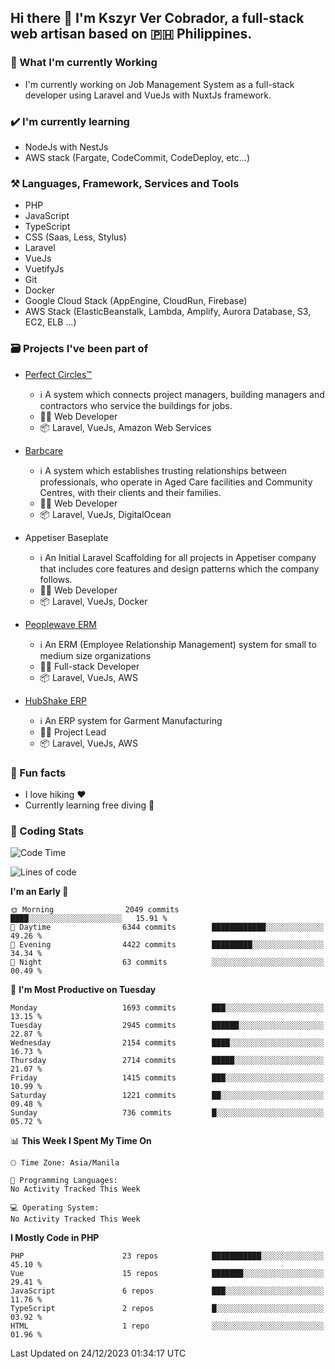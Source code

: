 ## Hi there 👋 I'm Kszyr Ver Cobrador, a full-stack web artisan based on 🇵🇭 Philippines.

### 🚀 What I'm currently Working

- I'm currently working on Job Management System as a full-stack developer using Laravel and VueJs with NuxtJs framework.

### ✔️ I'm currently learning

- NodeJs with NestJs
- AWS stack (Fargate, CodeCommit, CodeDeploy, etc...)

### ⚒️ Languages, Framework, Services and Tools
- PHP
- JavaScript
- TypeScript
- CSS (Saas, Less, Stylus)
- Laravel
- VueJs
- VuetifyJs
- Git
- Docker
- Google Cloud Stack (AppEngine, CloudRun, Firebase)
- AWS Stack (ElasticBeanstalk, Lambda, Amplify, Aurora Database, S3, EC2, ELB ...)


### 🗃 Projects I've been part of

- <a href="https://perfectcircles.com.au/" target="_blank">Perfect Circles™</a>

  - ℹ️ A system which connects project managers, building managers and contractors who service the buildings for jobs.
  - 👨‍💻 Web Developer
  - 📦 Laravel, VueJs, Amazon Web Services

- <a href="https://appetiser.com.au/portfolio/barbcare" target="_blank">Barbcare</a>

  - ℹ️ A system which establishes trusting relationships between professionals, who operate in Aged Care facilities and Community Centres, with their clients and their families.
  - 👨‍💻 Web Developer
  - 📦 Laravel, VueJs, DigitalOcean

- Appetiser Baseplate

  - ℹ️ An Initial Laravel Scaffolding for all projects in Appetiser company that includes core features and design patterns which the company follows.
  - 👨‍💻 Web Developer
  - 📦 Laravel, VueJs, Docker

- <a href="https://peoplewave.co" target="_blank">Peoplewave ERM</a>

  - ℹ️ An ERM (Employee Relationship Management) system for small to medium size organizations
  - 👨‍💻 Full-stack Developer
  - 📦 Laravel, VueJs, AWS

- <a href="https://www.posbang.com/garment-erp" target="_blank">HubShake ERP</a>

  - ℹ️ An ERP system for Garment Manufacturing
  - 👨‍💻 Project Lead
  - 📦 Laravel, VueJs, AWS

### 🌴 Fun facts

- I love hiking ❤️
- Currently learning free diving 🥽

### 🌟 Coding Stats

<!-- WakaTime Stats -->

<!--START_SECTION:waka-->
![Code Time](http://img.shields.io/badge/Code%20Time-2%2C996%20hrs%2019%20mins-blue)

![Lines of code](https://img.shields.io/badge/From%20Hello%20World%20I%27ve%20Written-11.0%20million%20lines%20of%20code-blue)

**I'm an Early 🐤** 

```text
🌞 Morning                2049 commits        ████░░░░░░░░░░░░░░░░░░░░░   15.91 % 
🌆 Daytime                6344 commits        ████████████░░░░░░░░░░░░░   49.26 % 
🌃 Evening                4422 commits        █████████░░░░░░░░░░░░░░░░   34.34 % 
🌙 Night                  63 commits          ░░░░░░░░░░░░░░░░░░░░░░░░░   00.49 % 
```
📅 **I'm Most Productive on Tuesday** 

```text
Monday                   1693 commits        ███░░░░░░░░░░░░░░░░░░░░░░   13.15 % 
Tuesday                  2945 commits        ██████░░░░░░░░░░░░░░░░░░░   22.87 % 
Wednesday                2154 commits        ████░░░░░░░░░░░░░░░░░░░░░   16.73 % 
Thursday                 2714 commits        █████░░░░░░░░░░░░░░░░░░░░   21.07 % 
Friday                   1415 commits        ███░░░░░░░░░░░░░░░░░░░░░░   10.99 % 
Saturday                 1221 commits        ██░░░░░░░░░░░░░░░░░░░░░░░   09.48 % 
Sunday                   736 commits         █░░░░░░░░░░░░░░░░░░░░░░░░   05.72 % 
```


📊 **This Week I Spent My Time On** 

```text
🕑︎ Time Zone: Asia/Manila

💬 Programming Languages: 
No Activity Tracked This Week

💻 Operating System: 
No Activity Tracked This Week
```

**I Mostly Code in PHP** 

```text
PHP                      23 repos            ███████████░░░░░░░░░░░░░░   45.10 % 
Vue                      15 repos            ███████░░░░░░░░░░░░░░░░░░   29.41 % 
JavaScript               6 repos             ███░░░░░░░░░░░░░░░░░░░░░░   11.76 % 
TypeScript               2 repos             █░░░░░░░░░░░░░░░░░░░░░░░░   03.92 % 
HTML                     1 repo              ░░░░░░░░░░░░░░░░░░░░░░░░░   01.96 % 
```




 Last Updated on 24/12/2023 01:34:17 UTC
<!--END_SECTION:waka-->
